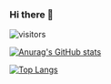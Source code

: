 ### Hi there 👋

![visitors](https://visitor-badge.glitch.me/badge?page_id=louzhedong.blog)

<!--
**louzhedong/louzhedong** is a ✨ _special_ ✨ repository because its `README.md` (this file) appears on your GitHub profile.

Here are some ideas to get you started:

- 🔭 I’m currently working on ...
- 🌱 I’m currently learning ...
- 👯 I’m looking to collaborate on ...
- 🤔 I’m looking for help with ...
- 💬 Ask me about ...
- 📫 How to reach me: ...
- 😄 Pronouns: ...
- ⚡ Fun fact: ...
-->

[![Anurag's GitHub stats](https://github-readme-stats.vercel.app/api?username=louzhedong)](https://github.com/anuraghazra/github-readme-stats)

[![Top Langs](https://github-readme-stats.vercel.app/api/top-langs/?username=louzhedong&layout=compact)](https://github.com/anuraghazra/github-readme-stats)
